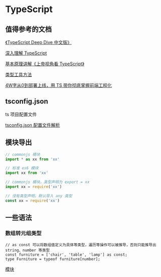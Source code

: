 # TypeScript

## 值得参考的文档

[《TypeScript Deep Dive 中文版》](https://jkchao.github.io/typescript-book-chinese/)

[ 深入理解 TypeScript](https://jkchao.github.io/typescript-book-chinese/)

[基本原理讲解《上帝视角看 TypeScript》](https://mp.weixin.qq.com/s?__biz=MzA3MjU5NjU2NA==&mid=2455504213&idx=1&sn=b1ec8829983ac3425abe76085405e329&chksm=88b3486ebfc4c1786429c143c3a0683a099290d794630b4c055c2961f31d8bda8d1c0e6775d5&scene=21#wechat_redirect)

[类型工具方法](https://juejin.im/post/6844903981521567752#heading-6)

[4W字从0到部署上线，用 TS 带你彻底掌握前端工程化](https://mp.weixin.qq.com/s/heAeiXfJ8BHu-CO-kpTVLA)

## tsconfig.json

ts 项目配置文件

[tsconfig.json 配置文件解析](https://jishuin.proginn.com/p/763bfbd2b6a6)

## 模块导出

```jsx
// commonjs 模块
import * as xx from 'xx'

// 标准 es6 模块
import xx from 'xx'

// commonjs 模块，类型声明为 export = xx
import xx = require('xx')

// 没有类型声明，默认导入 any 类型
const xx = require('xx')
```

## 一些语法

### 数组转元组类型

```tsx
// as const 可以将数组值定义为具体等类型，遍历等操作可以被推导，否则只能推导出 string、number 等类型
const furniture = ['chair', 'table', 'lamp'] as const;
type Furniture = typeof furniture[number];
```

[模块](TypeScript%2065e0f4daf8bb42fb96187cbc2a8c1ee9/%E6%A8%A1%E5%9D%97%207515fdcf4f0e4399b8a69f3e83bd8bda.md)